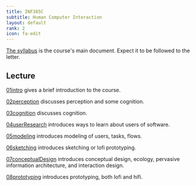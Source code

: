 ```yaml
---
title: INF385C
subtitle: Human Computer Interaction
layout: default
rank: 2
icon: fa-edit
---
```



[The syllabus](/hci/syllabus.html) is the course's main document. Expect it to be followed to the letter.

## Lecture

[01intro](/hci/01intro/index.html) gives a brief introduction to the course.

[02perception](/hci/02perception/index.html) discusses perception and some cognition.

[03cognition](/hci/03cognition/index.html) discusses cognition.

[04userResearch](/hci/04userResearch/index.html) introduces ways to learn about users of software.

[05modeling](/hci/05modeling/index.html) introduces modeling of users, tasks, flows.

[06sketching](/hci/06sketching/index.html) introduces sketching or lofi prototyping.

[07conceptualDesign](/hci/07conceptualDesign/index.html) introduces conceptual design, ecology, pervasive information architecture, and interaction design.

[08prototyping](/hci/08prototyping/index.html) introduces prototyping, both lofi and hifi.

